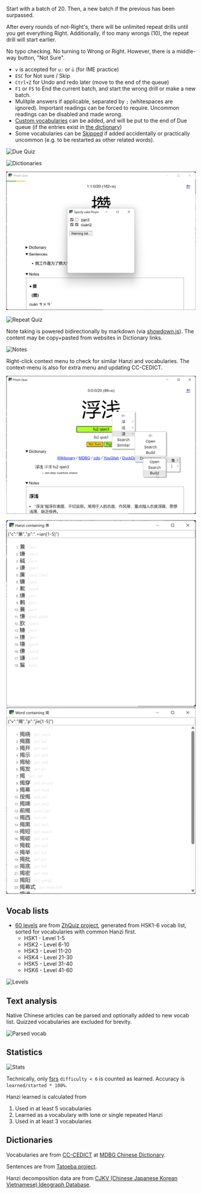 Start with a batch of 20. Then, a new batch if the previous has been surpassed.

After every rounds of not-Right's, there will be unlimited repeat drills until you get everything Right. Additionally, if too many wrongs (10), the repeat drill will start earlier.

No typo checking. No turning to Wrong or Right. However, there is a middle-way button, "Not Sure".

- `v` is accepted for `u:` or `ü` (for IME practice)
- `ESC` for Not sure / Skip
- `Ctrl+Z` for Undo and redo later (move to the end of the queue)
- `F1` or `F5` to End the current batch, and start the wrong drill or make a new batch.
- Mulitple answers if applicable, separated by `;` (whitespaces are ignored). Important readings can be forced to require. Uncommon readings can be disabled and made wrong.
- [Custom vocabularies](/user/vocab/) can be added, and will be put to the end of Due queue (if the entries exist in [the dictionary](https://www.mdbg.net/chinese/dictionary))
- Some vocabularies can be [Skipped](/user/skip/) if added accidentally or practically uncommon (e.g. to be restarted as other related words).

![Due Quiz](_README/due.png)

![Dictionaries](_README/right.png)

![Select reading](_README/select2.png)

![Repeat Quiz](_README/repeat.png)

Note taking is powered bidirectionally by markdown (via [showdown.js](https://showdownjs.com/)). The content may be copy+pasted from websites in Dictionary links.

![Notes](_README/notes.png)

Right-click context menu to check for similar Hanzi and vocabularies. The context-menu is also for extra menu and updating CC-CEDICT.

![Right click](_README/contextmenu.png)

<img title="Hanzi containing" src="_README/sup.png" width=600 />

<img title="Word containing" src="_README/in.png" width=600 />

## Vocab lists

- [60 levels](/assets/zhquiz-level/) are from [ZhQuiz project](https://github.com/zhquiz/level/blob/master/_data/generated/vocab.yaml), generated from HSK1-6 vocab list, sorted for vocabularies with common Hanzi first.
  - HSK1 - Level 1-5
  - HSK2 - Level 6-10
  - HSK3 - Level 11-20
  - HSK4 - Level 21-30
  - HSK5 - Level 31-40
  - HSK6 - Level 41-60

![Levels](_README/levels.png)

## Text analysis

Native Chinese articles can be parsed and optionally added to new vocab list. Quizzed vocabularies are excluded for brevity.

![Parsed vocab](_README/text.png)

## Statistics

![Stats](_README/stats.png)

Technically, only [fsrs](https://pypi.org/project/fsrs/) `difficulty < 6` is counted as learned. Accuracy is `learned/started * 100%`.

Hanzi learned is calculated from

1. Used in at least 5 vocabularies
2. Learned as a vocabulary with lone or single repeated Hanzi
3. Used in at least 3 vocabularies

## Dictionaries

Vocabularies are from [CC-CEDICT](https://www.mdbg.net/chinese/dictionary?page=cc-cedict) at [MDBG Chinese Dictionary](https://www.mdbg.net/chinese/dictionary).

Sentences are from [Tatoeba project](https://tatoeba.org).

Hanzi decomposition data are from [CJKV (Chinese Japanese Korean Vietnamese) Ideograph Database](https://github.com/cjkvi/cjkvi-ids).

